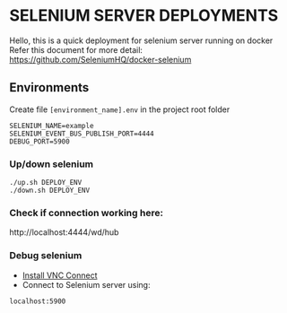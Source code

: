 # SELENIUM SERVER DEPLOYMENTS

Hello, this is a quick deployment for selenium server running on docker  
Refer this document for more detail: https://github.com/SeleniumHQ/docker-selenium

## Environments

Create file `[environment_name].env` in the project root folder
```
SELENIUM_NAME=example
SELENIUM_EVENT_BUS_PUBLISH_PORT=4444
DEBUG_PORT=5900
```

### Up/down selenium
```
./up.sh DEPLOY_ENV
./down.sh DEPLOY_ENV
```

### Check if connection working here:

http://localhost:4444/wd/hub

### Debug selenium

- [Install VNC Connect](https://www.realvnc.com/en/connect/download/viewer/)
- Connect to Selenium server using: 
```
localhost:5900
```